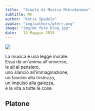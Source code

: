 ```yaml
---
title:  "Scuola di Musica Mikrokosmos"
subtitle: MK
author: "Katia Spadola"
avatar: "img/authors/wferr.png"
image: "img/mk foto blog.jpg"
date:   13 Maggio 2019
---
```

<html>
<body>
<img src= "https://www.bambinonaturale.it/wp-content/uploads/musica-bambini.jpg">
<html>
<body>


La musica è una legge morale. <br>
Essa dà un'anima all'universo, <br>
le ali al pensiero, <br>
uno slancio all'immaginazione, <br>
un fascino alla tristezza, <br>
un impulso alla gaiezza, <br>
e la vita a tutte le cose. <br>

<html>  
<body>
<h2> Platone
